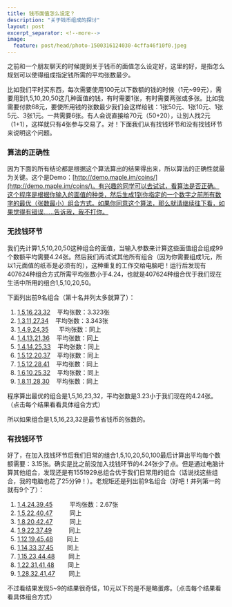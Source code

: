 ```yaml
---
title: 钱币面值怎么设定？
description: "关于钱币组成的探讨"
layout: post
excerpt_separator: <!--more-->
image:
  feature: post/head/photo-1500316124030-4cffa46f10f0.jpeg
---
```


之前和一个朋友聊天的时候提到关于钱币的面值怎么设定好，这里的好，是指怎么规划可以使得组成指定钱所需的平均张数最少。

比如我们平时买东西，每次需要使用100元以下数额的钱的时候（1元~99元），需要用到1,5,10,20,50这几种面值的钱，有时需要1张，有时需要两张或多张。比如我需要付款68元，要使所用钱的张数最少我们会这样给钱：1张50元、1张10元、1张5元、3张1元。一共需要6张。有人会说直接给70元（50+20），让别人找2元（1+1），这样就只有4张参与交易了。对！下面我们从有找钱环节和没有找钱环节来说明这个问题。

<!--more-->

### 算法的正确性

因为下面的所有结论都是根据这个算法算出的结果得出来，所以算法的正确性就最为关键。这个是Demo：[http://demo.maple.im/coins/](http://demo.maple.im/coins/)。有兴趣的同学可以去试试，看算法是否正确。这个程序是根据你输入的面值的种类，然后生成1到你指定的一个数字之前所有数字的最优（张数最小）组合方式。如果你同意这个算法，那么就请继续往下看，如果觉得有错误……告诉我，我不打你。

### 无找钱环节

我们先计算1,5,10,20,50这种组合的面值，当输入参数来计算这些面值组合组成99个数额平均需要4.24张。然后我们再试试其他所有组合（因为你需要组成1元，所以1元面值的纸币是必须有的），这种重复的工作交给电脑吧！运行后发现有407624种组合方式所需平均张数小于4.24，也就是407624种组合优于我们现在生活中所用的组合1,5,10,20,50。

下面列出前9名组合（第十名并列太多就算了）：

1. [1,5,16,23,32](http://demo.maple.im/coins/?1,5,16,23,32)    平均张数：3.323张
2. [1,3,11,27,34](http://demo.maple.im/coins/?1,3,11,27,34)    平均张数：3.343张
3. [1,4,9,24,35](http://demo.maple.im/coins/?1,4,9,24,35)      平均张数：同上
4. [1,4,13,21,36](http://demo.maple.im/coins/?1,4,13,21,36)    平均张数：同上
5. [1,4,14,25,33](http://demo.maple.im/coins/?1,4,14,25,33)    平均张数：同上
6. [1,5,12,20,37](http://demo.maple.im/coins/?1,5,12,20,37)    平均张数：同上
7. [1,5,12,28,41](http://demo.maple.im/coins/?1,5,12,28,41)    平均张数：同上
8. [1,6,10,25,32](http://demo.maple.im/coins/?1,6,10,25,32)    平均张数：同上
9. [1,8,11,28,30](http://demo.maple.im/coins/?1,8,11,28,30)    平均张数：同上

程序算出最优的组合是1,5,16,23,32，平均张数是3.23小于我们现在的4.24张。（点击每个结果看看具体组合方式）

所以如果组合是1,5,16,23,32是最节省钱币的张数的。

### 有找钱环节

好了，在加入找钱环节后我们日常的组合1,5,10,20,50,100最后计算出平均每个数额需要：3.15张。确实是比之前没加入找钱环节的4.24张少了点。但是通过电脑计算其他组合，发现还是有1551929总组合优于我们日常用的组合（话说找这些组合，我的电脑也花了25分钟！）。老规矩还是列出前9名组合（好吧！并列第一的就有9个了）：

1. [1,4,24,39,45](http://demo.maple.im/coins/?1,4,24,39,45)          平均张数：2.67张
2. [1,5,22,40,47](http://demo.maple.im/coins/?1,5,22,40,47)          同上
3. [1,8,20,42,47](http://demo.maple.im/coins/?1,8,20,42,47)          同上
4. [1,9,22,37,49](http://demo.maple.im/coins/?1,9,22,37,49)          同上
5. [1,12,19,45,48](http://demo.maple.im/coins/?1,12,19,45,48)        同上
6. [1,14,33,37,45](http://demo.maple.im/coins/?1,14,33,37,45)        同上
7. [1,15,23,44,48](http://demo.maple.im/coins/?1,15,23,44,48)        同上
8. [1,22,31,41,48](http://demo.maple.im/coins/?1,22,31,41,48)        同上
9. [1,28,32,41,47](http://demo.maple.im/coins/?1,28,32,41,47)        同上

不过看结果发现5~9的结果很奇怪，10元以下的是不是略蛋疼。（点击每个结果看看具体组合方式）

